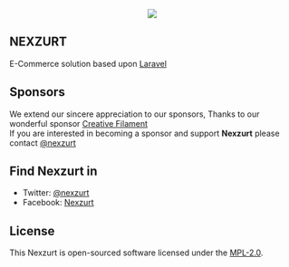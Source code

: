 <p align="center"><img src="https://pbs.twimg.com/profile_images/880713984558731264/Emup0gdS_400x400.jpg"></p>

## NEXZURT

E-Commerce solution based upon [Laravel](https://laravel.com/)

## Sponsors

We extend our sincere appreciation to our sponsors, Thanks to our wonderful sponsor [Creative Filament](http://www.creativefilament.com/)  
If you are interested in becoming a sponsor and support **Nexzurt** please contact [@nexzurt](https://twitter.com/nexzurt)

## Find Nexzurt in

- Twitter: [@nexzurt](https://twitter.com/nexzurt)
- Facebook: [Nexzurt](https://www.facebook.com/Nexzurt-1684712575170420/)

## License

This Nexzurt is open-sourced software licensed under the [MPL-2.0](https://choosealicense.com/licenses/mpl-2.0/).
